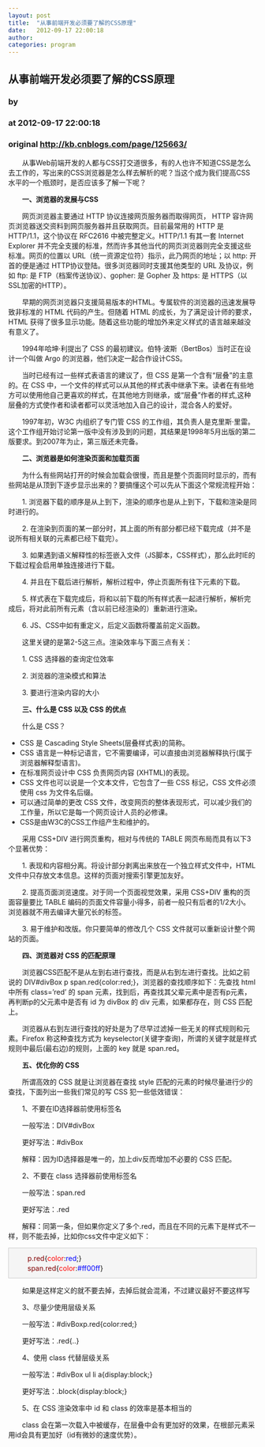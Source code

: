 ```yaml
---
layout: post
title:  "从事前端开发必须要了解的CSS原理"
date:   2012-09-17 22:00:18
author: 
categories: program
---
```


## 从事前端开发必须要了解的CSS原理
### by 
### at 2012-09-17 22:00:18
### original <http://kb.cnblogs.com/page/125663/>

<p>　　从事Web前端开发的人都与CSS打交道很多，有的人也许不知道CSS是怎么去工作的，写出来的CSS浏览器是怎么样去解析的呢？当这个成为我们提高CSS水平的一个瓶颈时，是否应该多了解一下呢？</p><p><strong>　　一、浏览器的发展与CSS</strong></p><p>　　网页浏览器主要通过 HTTP 协议连接网页服务器而取得网页， HTTP 容许网页浏览器送交资料到网页服务器并且获取网页。目前最常用的 HTTP 是 HTTP/1.1，这个协议在 RFC2616 中被完整定义。HTTP/1.1 有其一套 Internet Explorer 并不完全支援的标准，然而许多其他当代的网页浏览器则完全支援这些标准。网页的位置以 URL（统一资源定位符）指示，此乃网页的地址；以 http: 开首的便是通过 HTTP协议登陆。很多浏览器同时支援其他类型的 URL 及协议，例如 ftp: 是 FTP（档案传送协议）、gopher: 是 Gopher 及 https: 是 HTTPS（以SSL加密的HTTP）。</p><p>　　早期的网页浏览器只支援简易版本的HTML。专属软件的浏览器的迅速发展导致非标准的 HTML 代码的产生。但随着 HTML 的成长，为了满足设计师的要求，HTML 获得了很多显示功能。随着这些功能的增加外来定义样式的语言越来越没有意义了。</p><p>　　1994年哈坤·利提出了 CSS 的最初建议。伯特·波斯（BertBos）当时正在设计一个叫做 Argo 的浏览器，他们决定一起合作设计CSS。</p><p>　　当时已经有过一些样式表语言的建议了，但 CSS 是第一个含有“层叠”的主意的。在 CSS 中，一个文件的样式可以从其他的样式表中继承下来。读者在有些地方可以使用他自己更喜欢的样式，在其他地方则继承，或“层叠”作者的样式,这种层叠的方式使作者和读者都可以灵活地加入自己的设计，混合各人的爱好。</p><p>　　1997年初，W3C 内组织了专门管 CSS 的工作组，其负责人是克里斯·里雷。这个工作组开始讨论第一版中没有涉及到的问题，其结果是1998年5月出版的第二版要求。到2007年为止，第三版还未完备。</p><p><strong>　　二、浏览器是如何渲染页面和加载页面</strong></p><p>　　为什么有些网站打开的时候会加载会很慢，而且是整个页面同时显示的，而有些网站是从顶到下逐步显示出来的？要搞懂这个可以先从下面这个常规流程开始：</p><p>　　1. 浏览器下载的顺序是从上到下，渲染的顺序也是从上到下，下载和渲染是同时进行的。</p><p>　　2. 在渲染到页面的某一部分时，其上面的所有部分都已经下载完成（并不是说所有相关联的元素都已经下载完）。</p><p>　　3. 如果遇到语义解释性的标签嵌入文件（JS脚本，CSS样式），那么此时IE的下载过程会启用单独连接进行下载。</p><p>　　4. 并且在下载后进行解析，解析过程中，停止页面所有往下元素的下载。</p><p>　　5. 样式表在下载完成后，将和以前下载的所有样式表一起进行解析，解析完成后，将对此前所有元素（含以前已经渲染的）重新进行渲染。</p><p>　　6. JS、CSS中如有重定义，后定义函数将覆盖前定义函数。</p><p>　　这里关键的是第2-5这三点。渲染效率与下面三点有关：</p><p>　　1. CSS 选择器的查询定位效率</p><p>　　2. 浏览器的渲染模式和算法</p><p>　　3. 要进行渲染内容的大小</p><p><strong>　　三、什么是 CSS 以及 CSS 的优点</strong></p><p>　　什么是 CSS？</p><ul><li>CSS 是 Cascading Style Sheets(层叠样式表)的简称。</li><li>CSS 语言是一种标记语言，它不需要编译，可以直接由浏览器解释执行(属于浏览器解释型语言)。</li><li>在标准网页设计中 CSS 负责网页内容 (XHTML)的表现。</li><li>CSS 文件也可以说是一个文本文件，它包含了一些 CSS 标记，CSS 文件必须使用 css 为文件名后缀。</li><li>可以通过简单的更改 CSS 文件，改变网页的整体表现形式，可以减少我们的工作量，所以它是每一个网页设计人员的必修课。</li><li>CSS是由W3C的CSS工作组产生和维护的。</li></ul><p>　　采用 CSS+DIV 进行网页<span><span>重构，</span></span>相对与传统的 TABLE 网页布局而具有以下3个显著优势：</p><p>　　1. 表现和内容相分离。将设计部分剥离出来放在一个独立样式文件中，HTML文件中只存放文本信息。这样的页面对搜索引擎更加友好。</p><p>　　2. 提高页面浏览速度。对于同一个页面视觉效果，采用 CSS+DIV 重构的页面容量要比 TABLE 编码的页面文件容量小得多，前者一般只有后者的1/2大小。浏览器就不用去编译大量冗长的标签。</p><p>　　3. 易于维护和改版。你只要简单的修改几个 CSS 文件就可以重新设计整个网站的页面。</p><p><strong>　　四、浏览器对 CSS 的匹配原理</strong></p><p>　　浏览器CSS匹配不是从左到右进行查找，而是从右到左进行查找。比如之前说的 DIV#divBox p span.red{color:red;}，浏览器的查找顺序如下：先查找 html 中所有 class=’red’ 的 span 元素，找到后，再查找其父辈元素中是否有p元素，再判断p的父元素中是否有 id 为 divBox 的 div 元素，如果都存在，则 CSS 匹配上。</p><p>　　浏览器从右到左进行查找的好处是为了尽早过滤掉一些无关的样式规则和元素。Firefox 称这种查找方式为 keyselector(关键字查询)，所谓的关键字就是样式规则中最后(最右边)的规则，上面的 key 就是 span.red。</p><p><strong>　　五、优化你的 CSS</strong></p><p>　　所谓高效的 CSS 就是让浏览器在查找 style 匹配的元素的时候尽量进行少的查找，下面列出一些我们常见的写 CSS 犯一些低效错误：</p><p>　　1、不要在ID选择器前使用标签名</p><p>　　一般写法：DIV#divBox</p><p>　　更好写法：#divBox</p><p>　　解释：因为ID选择器是唯一的，加上div反而增加不必要的 CSS 匹配。</p><p>　　2、不要在 class 选择器前使用标签名</p><p>　　一般写法：span.red</p><p>　　更好写法：.red</p><p>　　解释：同第一条，但如果你定义了多个.red，而且在不同的元素下是样式不一样，则不能去掉，比如你css文件中定义如下：</p><div style="background-color:#f5f5f5;border:1px solid #cccccc;padding:10px"><span style="color:#800000">　　p.red</span>{<span style="color:#ff0000">color</span>:<span style="color:#0000ff">red</span>;}<span style="color:#800000"><br>　　span.red</span>{<span style="color:#ff0000">color</span>:<span style="color:#0000ff">#ff00ff</span>}</div><p>　　如果是这样定义的就不要去掉，去掉后就会混淆，不过建议最好不要这样写</p><p>　　3、尽量少使用层级关系</p><p>　　一般写法：#divBoxp.red{color:red;}</p><p>　　更好写法：.red{..}</p><p>　　4、使用 class 代替层级关系</p><p>　　一般写法：#divBox ul li a{display:block;}</p><p>　　更好写法：.block{display:block;}</p><p>　　5、在 CSS 渲染效率中 id 和 class 的效率是基本相当的</p><p>　　class 会在第一次载入中被缓存，在层叠中会有更加好的效果，在根部元素采用id会具有更加好（id有微妙的速度优势）。</p>